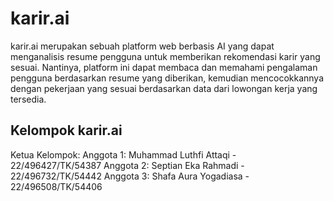# karir.ai
karir.ai merupakan sebuah platform web berbasis AI yang dapat menganalisis resume pengguna untuk memberikan rekomendasi karir yang sesuai. Nantinya, platform ini dapat membaca dan memahami pengalaman pengguna berdasarkan resume yang diberikan, kemudian mencocokkannya dengan pekerjaan yang sesuai berdasarkan data dari lowongan kerja yang tersedia.

## Kelompok karir.ai
Ketua Kelompok:
Anggota 1: Muhammad Luthfi Attaqi - 22/496427/TK/54387
Anggota 2: Septian Eka Rahmadi - 22/496732/TK/54442
Anggota 3: Shafa Aura Yogadiasa - 22/496508/TK/54406
